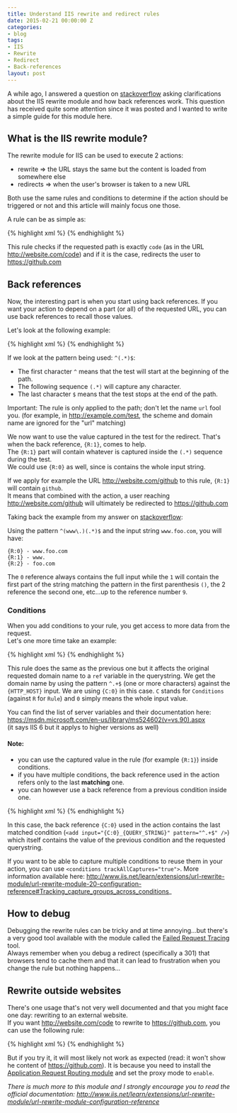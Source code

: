 ```yaml
---
title: Understand IIS rewrite and redirect rules
date: 2015-02-21 00:00:00 Z
categories:
- blog
tags:
- IIS
- Rewrite
- Redirect
- Back-references
layout: post
---
```


A while ago, I answered a question on [stackoverflow] asking clarifications about the IIS rewrite module and how back references work.
This question has received quite some attention since it was posted and I wanted to write a simple guide for this module here.  

## What is the IIS rewrite module?

The rewrite module for IIS can be used to execute 2 actions:

 - rewrite => the URL stays the same but the content is loaded from somewhere else
 - redirects => when the user's browser is taken to a new URL

Both use the same rules and conditions to determine if the action should be triggered or not and this article will mainly focus one those.  

A rule can be as simple as:

{% highlight xml %}
<rule name="Redirect to github">
  <match url="^code$" />
  <action type="Redirect" url="https://github.com" />
</rule>
{% endhighlight %}

This rule checks if the requested path is exactly `code` (as in the URL http://website.com/code) and if it is the case, redirects the user to <https://github.com>

## Back references

Now, the interesting part is when you start using back references. If you want your action to depend on a part (or all) of the requested URL, you can use back references to recall those values.

Let's look at the following example:

{% highlight xml %}
<rule name="Redirect to backreference">
  <match url="^(.*)$" />
  <action type="Redirect" url="https://{R:1}.com" />
</rule>
{% endhighlight %}

If we look at the pattern being used: `^(.*)$`:

  - The first character `^` means that the test will start at the beginning of the path.
  - The following sequence `(.*)` will capture any character.
  - The last character `$` means that the test stops at the end of the path.

Important: The rule is only applied to the path; don't let the name `url` fool you. (for example, in http://example.com/test, the scheme and domain name are ignored for the "url" matching)

We now want to use the value captured in the test for the redirect. That's when the back reference, `{R:1}`, comes to help.  
The `{R:1}` part will contain whatever is captured inside the `(.*)` sequence during the test.  
We could use `{R:0}` as well, since is contains the whole input string.

If we apply for example the URL http://website.com/github to this rule, `{R:1}` will contain `github`.  
It means that combined with the action, a user reaching http://website.com/github will ultimately be redirected to <https://github.com>

Taking back the example from my answer on [stackoverflow]:

Using the pattern `^(www\.)(.*)$` and the input string `www.foo.com`, you will have:

    {R:0} - www.foo.com
    {R:1} - www.
    {R:2} - foo.com

The `0` reference always contains the full input while the `1` will contain the first part of the string matching the pattern in the first parenthesis `()`, the 2 reference the second one, etc...up to the reference number `9`.

### Conditions

When you add conditions to your rule, you get access to more data from the request.  
Let's one more time take an example:

{% highlight xml %}
<rule name="Redirect to backreference with domain">
  <match url="^(.*)$" />
  <conditions>
      <add input="{HTTP_HOST}" pattern="^.+$" />
  </conditions>
  <action type="Redirect" url="https://{R:1}.com?ref={C:0}" />
</rule>
{% endhighlight %}

This rule does the same as the previous one but it affects the original requested domain name to a `ref` variable in the querystring.
We get the domain name by using the pattern `^.+$` (one or more characters) against the `{HTTP_HOST}` input.
We are using `{C:0}` in this case. `C` stands for `Conditions` (against `R` for `Rule`) and `0` simply means the whole input value.

You can find the list of server variables and their documentation here:  
<https://msdn.microsoft.com/en-us/library/ms524602(v=vs.90).aspx>  
(it says IIS 6 but it applys to higher versions as well)

#### Note:

  - you can use the captured value in the rule (for example `{R:1}`) inside conditions.
  - if you have multiple conditions, the back reference used in the action refers only to the last **matching** one.
  - you can however use a back reference from a previous condition inside one.

{% highlight xml %}
<rule name="Redirect to backreference with domain">
  <match url=".*" />
  <conditions>
      <add input="{HTTP_HOST}" pattern="^.+$" />
      <add input="{C:0}_{QUERY_STRING}" pattern="^.+$" />
  </conditions>
  <action type="Redirect" url="https://example.com?ref={C:0}" />
</rule>
{% endhighlight %}

In this case, the back reference `{C:0}` used in the action contains the last matched condition (`<add input="{C:0}_{QUERY_STRING}" pattern="^.+$" />`) which itself contains the value of the previous condition and the requested querystring.

If you want to be able to capture multiple conditions to reuse them in your action, you can use `<conditions trackAllCaptures="true">`. More information available here: http://www.iis.net/learn/extensions/url-rewrite-module/url-rewrite-module-20-configuration-reference#Tracking_capture_groups_across_conditions_

## How to debug

Debugging the rewrite rules can be tricky and at time annoying...but there's a very good tool available with the module called the [Failed Request Tracing] tool.  
Always remember when you debug a redirect (specifically a 301) that browsers tend to cache them and that it can lead to frustration when you change the rule but nothing happens... 

## Rewrite outside websites

There's one usage that's not very well documented and that you might face one day: rewriting to an external website.  
If you want http://website.com/code to rewrite to <https://github.com>, you can use the following rule:

{% highlight xml %}
<rule name="Rewrite to github">
  <match url="^code$" />
  <action type="Rewrite" url="https://github.com" />
</rule>
{% endhighlight %}

But if you try it, it will most likely not work as expected (read: it won't show he content of <https://github.com>).
It is because you need to install the [Application Request Routing module] and set the proxy mode to `enable`.

*There is much more to this module and I strongly encourage you to read the official documentation: <http://www.iis.net/learn/extensions/url-rewrite-module/url-rewrite-module-configuration-reference>*

[stackoverflow]: http://stackoverflow.com/a/17010848/1443490
[Application Request Routing module]: http://www.iis.net/downloads/microsoft/application-request-routing
[Failed Request Tracing]: http://www.iis.net/learn/extensions/url-rewrite-module/using-failed-request-tracing-to-trace-rewrite-rules
